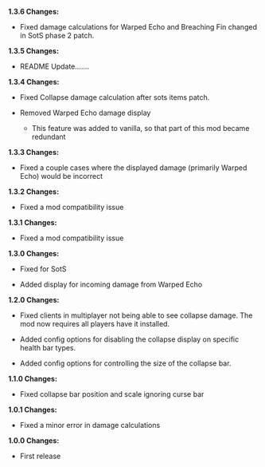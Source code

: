 **1.3.6 Changes:**

* Fixed damage calculations for Warped Echo and Breaching Fin changed in SotS phase 2 patch.

**1.3.5 Changes:**

* README Update.......

**1.3.4 Changes:**

* Fixed Collapse damage calculation after sots items patch.

* Removed Warped Echo damage display
  * This feature was added to vanilla, so that part of this mod became redundant

**1.3.3 Changes:**

* Fixed a couple cases where the displayed damage (primarily Warped Echo) would be incorrect

**1.3.2 Changes:**

* Fixed a mod compatibility issue

**1.3.1 Changes:**

* Fixed a mod compatibility issue

**1.3.0 Changes:**

* Fixed for SotS

* Added display for incoming damage from Warped Echo

**1.2.0 Changes:**

* Fixed clients in multiplayer not being able to see collapse damage. The mod now requires all players have it installed.

* Added config options for disabling the collapse display on specific health bar types.

* Added config options for controlling the size of the collapse bar.

**1.1.0 Changes:**

* Fixed collapse bar position and scale ignoring curse bar

**1.0.1 Changes:**

* Fixed a minor error in damage calculations

**1.0.0 Changes:**

* First release